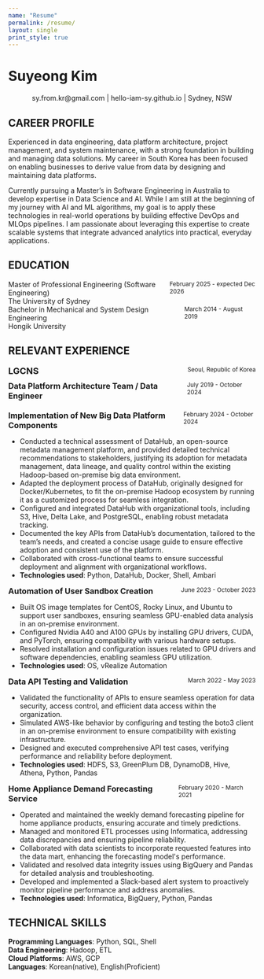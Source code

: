 ```yaml
---
name: "Resume"
permalink: /resume/
layout: single
print_style: true
---
```


# Suyeong Kim 
<p style="text-align: center;"> sy.from.kr@gmail.com | hello-iam-sy.github.io | Sydney, NSW</p>


## CAREER PROFILE
Experienced in data engineering, data platform architecture, project management, and system maintenance, with a strong foundation in building and managing data solutions. My career in South Korea has been focused on enabling businesses to derive value from data by designing and maintaining data platforms.

Currently pursuing a Master’s in Software Engineering in Australia to develop expertise in Data Science and AI. While I am still at the beginning of my journey with AI and ML algorithms, my goal is to apply these technologies in real-world operations by building effective DevOps and MLOps pipelines. I am passionate about leveraging this expertise to create scalable systems that integrate advanced analytics into practical, everyday applications.


## EDUCATION    
<!-- **Master of Professional Engineering (Software Engineering)**  | February 2025 - expected Dec 2026    -->
<div style="display: flex; justify-content: space-between;">
  <span>
    <span>Master of Professional Engineering (Software Engineering)</span><br>
    <span>The University of Sydney</span>
  </span>
  <span style="font-size: 12px;">February 2025 - expected Dec 2026</span>
</div>

<div style="display: flex; justify-content: space-between; margin-bottom: 20px;">
  <span>
    <span>Bachelor in Mechanical and System Design Engineering</span><br>
    <span>Hongik University</span>
  </span>
  <span style="font-size: 12px;">March 2014 - August 2019</span>
</div>


## RELEVANT EXPERIENCE  

<div style="display: flex; justify-content: space-between; margin-bottom: 10px; font-size: 18px;">
  <span>
    <strong>LGCNS</strong><br>
  </span>
  <span style="font-size: 12px;">Seoul, Republic of Korea</span>
</div>

<div style="display: flex; justify-content: space-between; margin-bottom: 20px; font-size: 16px;">
  <span>
    <strong>Data Platform Architecture Team / Data Engineer</strong><br>
  </span>
  <span style="font-size: 12px;">July 2019 - October 2024</span>
</div>

<div style="display: flex; justify-content: space-between; margin-bottom: 10px; font-size: 16px;">
  <span>
    <strong>Implementation of New Big Data Platform Components</strong><br>
  </span>
  <span style="font-size: 12px;">February 2024 - October 2024</span>
</div>

- Conducted a technical assessment of DataHub, an open-source metadata management platform, and provided detailed technical recommendations to stakeholders, justifying its adoption for metadata management, data lineage, and quality control within the existing Hadoop-based on-premise big data environment.  
- Adapted the deployment process of DataHub, originally designed for Docker/Kubernetes, to fit the on-premise Hadoop ecosystem by running it as a customized process for seamless integration.  
- Configured and integrated DataHub with organizational tools, including S3, Hive, Delta Lake, and PostgreSQL, enabling robust metadata tracking.  
- Documented the key APIs from DataHub’s documentation, tailored to the team’s needs, and created a concise usage guide to ensure effective adoption and consistent use of the platform.   
- Collaborated with cross-functional teams to ensure successful deployment and alignment with organizational workflows.  
- **Technologies used**: Python, DataHub, Docker, Shell, Ambari  

<div style="display: flex; justify-content: space-between; margin-bottom: 10px; font-size: 16px;">
  <span>
    <strong>Automation of User Sandbox Creation</strong><br>
  </span>
  <span style="font-size: 12px;">June 2023 - October 2023</span>
</div>

- Built OS image templates for CentOS, Rocky Linux, and Ubuntu to support user sandboxes, ensuring seamless GPU-enabled data analysis in an on-premise environment.  
- Configured Nvidia A40 and A100 GPUs by installing GPU drivers, CUDA, and PyTorch, ensuring compatibility with various hardware setups.  
- Resolved installation and configuration issues related to GPU drivers and software dependencies, enabling seamless GPU utilization.  
- **Technologies used**: OS, vRealize Automation  

<div style="page-break-after: always;"></div>


<div style="display: flex; justify-content: space-between; margin-bottom: 10px; font-size: 16px;">
  <span>
    <strong>Data API Testing and Validation</strong><br>
  </span>
  <span style="font-size: 12px;">March 2022 - May 2023</span>
</div>


- Validated the functionality of APIs to ensure seamless operation for data security, access control, and efficient data access within the organization.   
- Simulated AWS-like behavior by configuring and testing the boto3 client in an on-premise environment to ensure compatibility with existing infrastructure.  
- Designed and executed comprehensive API test cases, verifying performance and reliability before deployment.   
- **Technologies used**: HDFS, S3, GreenPlum DB, DynamoDB, Hive, Athena, Python, Pandas  

<div style="display: flex; justify-content: space-between; margin-bottom: 10px; font-size: 16px;">
  <span>
    <strong>Home Appliance Demand Forecasting Service</strong><br>
  </span>
  <span style="font-size: 12px;">February 2020 - March 2021</span>
</div>

- Operated and maintained the weekly demand forecasting pipeline for home appliance products, ensuring accurate and timely predictions.    
- Managed and monitored ETL processes using Informatica, addressing data discrepancies and ensuring pipeline reliability.  
- Collaborated with data scientists to incorporate requested features into the data mart, enhancing the forecasting model's performance.  
- Validated and resolved data integrity issues using BigQuery and Pandas for detailed analysis and troubleshooting.  
- Developed and implemented a Slack-based alert system to proactively monitor pipeline performance and address anomalies.    
- **Technologies used**: Informatica, BigQuery, Python, Pandas  


## TECHNICAL SKILLS  
**Programming Languages**: Python, SQL, Shell  
**Data Engineering**: Hadoop, ETL  
**Cloud Platforms**: AWS, GCP  
**Languages**: Korean(native), English(Proficient)  